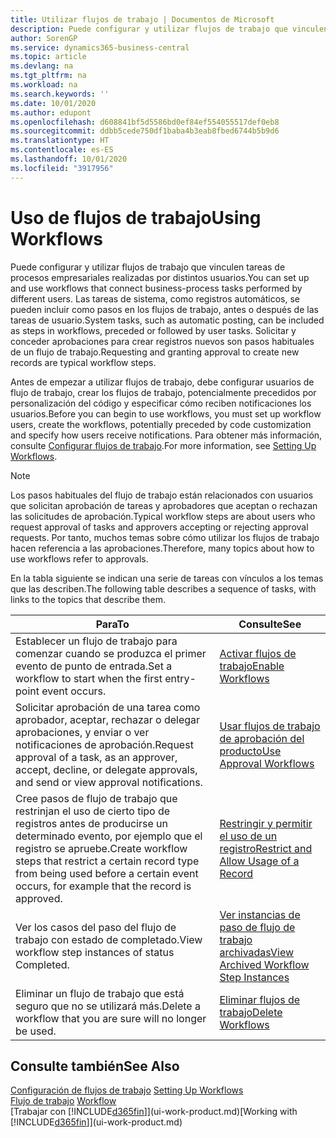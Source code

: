 ```yaml
---
title: Utilizar flujos de trabajo | Documentos de Microsoft
description: Puede configurar y utilizar flujos de trabajo que vinculen tareas de procesos empresariales realizadas por distintos usuarios. Las tareas de sistema, como registros automáticos, se pueden incluir como pasos en los flujos de trabajo, antes o después de las tareas de usuario. Solicitar y conceder aprobaciones para crear registros nuevos son pasos habituales de un flujo de trabajo.
author: SorenGP
ms.service: dynamics365-business-central
ms.topic: article
ms.devlang: na
ms.tgt_pltfrm: na
ms.workload: na
ms.search.keywords: ''
ms.date: 10/01/2020
ms.author: edupont
ms.openlocfilehash: d608841bf5d5586bd0ef84ef554055517def0eb8
ms.sourcegitcommit: ddbb5cede750df1baba4b3eab8fbed6744b5b9d6
ms.translationtype: HT
ms.contentlocale: es-ES
ms.lasthandoff: 10/01/2020
ms.locfileid: "3917956"
---
```

# <a name="using-workflows"></a><span data-ttu-id="6e5a9-105">Uso de flujos de trabajo</span><span class="sxs-lookup"><span data-stu-id="6e5a9-105">Using Workflows</span></span>
<span data-ttu-id="6e5a9-106">Puede configurar y utilizar flujos de trabajo que vinculen tareas de procesos empresariales realizadas por distintos usuarios.</span><span class="sxs-lookup"><span data-stu-id="6e5a9-106">You can set up and use workflows that connect business-process tasks performed by different users.</span></span> <span data-ttu-id="6e5a9-107">Las tareas de sistema, como registros automáticos, se pueden incluir como pasos en los flujos de trabajo, antes o después de las tareas de usuario.</span><span class="sxs-lookup"><span data-stu-id="6e5a9-107">System tasks, such as automatic posting, can be included as steps in workflows, preceded or followed by user tasks.</span></span> <span data-ttu-id="6e5a9-108">Solicitar y conceder aprobaciones para crear registros nuevos son pasos habituales de un flujo de trabajo.</span><span class="sxs-lookup"><span data-stu-id="6e5a9-108">Requesting and granting approval to create new records are typical workflow steps.</span></span>  

 <span data-ttu-id="6e5a9-109">Antes de empezar a utilizar flujos de trabajo, debe configurar usuarios de flujo de trabajo, crear los flujos de trabajo, potencialmente precedidos por personalización del código y especificar cómo reciben notificaciones los usuarios.</span><span class="sxs-lookup"><span data-stu-id="6e5a9-109">Before you can begin to use workflows, you must set up workflow users, create the workflows, potentially preceded by code customization and specify how users receive notifications.</span></span> <span data-ttu-id="6e5a9-110">Para obtener más información, consulte [Configurar flujos de trabajo](across-set-up-workflows.md).</span><span class="sxs-lookup"><span data-stu-id="6e5a9-110">For more information, see [Setting Up Workflows](across-set-up-workflows.md).</span></span>  

> [!NOTE]  
>  <span data-ttu-id="6e5a9-111">Los pasos habituales del flujo de trabajo están relacionados con usuarios que solicitan aprobación de tareas y aprobadores que aceptan o rechazan las solicitudes de aprobación.</span><span class="sxs-lookup"><span data-stu-id="6e5a9-111">Typical workflow steps are about users who request approval of tasks and approvers accepting or rejecting approval requests.</span></span> <span data-ttu-id="6e5a9-112">Por tanto, muchos temas sobre cómo utilizar los flujos de trabajo hacen referencia a las aprobaciones.</span><span class="sxs-lookup"><span data-stu-id="6e5a9-112">Therefore, many topics about how to use workflows refer to approvals.</span></span>  

 <span data-ttu-id="6e5a9-113">En la tabla siguiente se indican una serie de tareas con vínculos a los temas que las describen.</span><span class="sxs-lookup"><span data-stu-id="6e5a9-113">The following table describes a sequence of tasks, with links to the topics that describe them.</span></span>  

|<span data-ttu-id="6e5a9-114">**Para**</span><span class="sxs-lookup"><span data-stu-id="6e5a9-114">**To**</span></span>|<span data-ttu-id="6e5a9-115">**Consulte**</span><span class="sxs-lookup"><span data-stu-id="6e5a9-115">**See**</span></span>|  
|------------|-------------|  
|<span data-ttu-id="6e5a9-116">Establecer un flujo de trabajo para comenzar cuando se produzca el primer evento de punto de entrada.</span><span class="sxs-lookup"><span data-stu-id="6e5a9-116">Set a workflow to start when the first entry-point event occurs.</span></span>|[<span data-ttu-id="6e5a9-117">Activar flujos de trabajo</span><span class="sxs-lookup"><span data-stu-id="6e5a9-117">Enable Workflows</span></span>](across-how-to-enable-workflows.md)|  
|<span data-ttu-id="6e5a9-118">Solicitar aprobación de una tarea como aprobador, aceptar, rechazar o delegar aprobaciones, y enviar o ver notificaciones de aprobación.</span><span class="sxs-lookup"><span data-stu-id="6e5a9-118">Request approval of a task, as an approver, accept, decline, or delegate approvals, and send or view approval notifications.</span></span>|[<span data-ttu-id="6e5a9-119">Usar flujos de trabajo de aprobación del producto</span><span class="sxs-lookup"><span data-stu-id="6e5a9-119">Use Approval Workflows</span></span>](across-how-use-approval-workflows.md)|  
|<span data-ttu-id="6e5a9-120">Cree pasos de flujo de trabajo que restrinjan el uso de cierto tipo de registros antes de producirse un determinado evento, por ejemplo que el registro se apruebe.</span><span class="sxs-lookup"><span data-stu-id="6e5a9-120">Create workflow steps that restrict a certain record type from being used before a certain event occurs, for example that the record is approved.</span></span>|[<span data-ttu-id="6e5a9-121">Restringir y permitir el uso de un registro</span><span class="sxs-lookup"><span data-stu-id="6e5a9-121">Restrict and Allow Usage of a Record</span></span>](across-how-to-restrict-and-allow-usage-of-a-record.md)|  
|<span data-ttu-id="6e5a9-122">Ver los casos del paso del flujo de trabajo con estado de completado.</span><span class="sxs-lookup"><span data-stu-id="6e5a9-122">View workflow step instances of status Completed.</span></span>|[<span data-ttu-id="6e5a9-123">Ver instancias de paso de flujo de trabajo archivadas</span><span class="sxs-lookup"><span data-stu-id="6e5a9-123">View Archived Workflow Step Instances</span></span>](across-how-to-view-archived-workflow-step-instances.md)|  
|<span data-ttu-id="6e5a9-124">Eliminar un flujo de trabajo que está seguro que no se utilizará más.</span><span class="sxs-lookup"><span data-stu-id="6e5a9-124">Delete a workflow that you are sure will no longer be used.</span></span>|[<span data-ttu-id="6e5a9-125">Eliminar flujos de trabajo</span><span class="sxs-lookup"><span data-stu-id="6e5a9-125">Delete Workflows</span></span>](across-how-to-delete-workflows.md)|  

## <a name="see-also"></a><span data-ttu-id="6e5a9-126">Consulte también</span><span class="sxs-lookup"><span data-stu-id="6e5a9-126">See Also</span></span>  
<span data-ttu-id="6e5a9-127">[Configuración de flujos de trabajo](across-set-up-workflows.md) </span><span class="sxs-lookup"><span data-stu-id="6e5a9-127">[Setting Up Workflows](across-set-up-workflows.md) </span></span>  
<span data-ttu-id="6e5a9-128">[Flujo de trabajo](across-workflow.md) </span><span class="sxs-lookup"><span data-stu-id="6e5a9-128">[Workflow](across-workflow.md) </span></span>  
<span data-ttu-id="6e5a9-129">[Trabajar con [!INCLUDE[d365fin](includes/d365fin_md.md)]](ui-work-product.md)</span><span class="sxs-lookup"><span data-stu-id="6e5a9-129">[Working with [!INCLUDE[d365fin](includes/d365fin_md.md)]](ui-work-product.md)</span></span>
